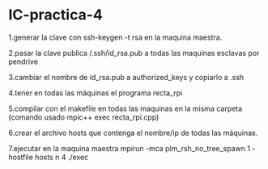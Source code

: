 # IC-practica-4

1.generar la clave con ssh-keygen -t rsa en la maquina maestra. 

2.pasar la clave publica /.ssh/id_rsa.pub a todas las maquinas esclavas por pendrive

3.cambiar el nombre de id_rsa.pub a authorized_keys y copiarlo a .ssh

4.tener en todas las máquinas el programa recta_rpi

5.compilar con el makefile en todas las maquinas en la misma carpeta (comando usado mpic++ exec recta_rpi.cpp)

6.crear el archivo hosts que contenga el nombre/ip de todas las máquinas.

7.ejecutar en la maquina maestra mpirun -mca plm_rsh_no_tree_spawn 1 -hostfile hosts n 4 ./exec
